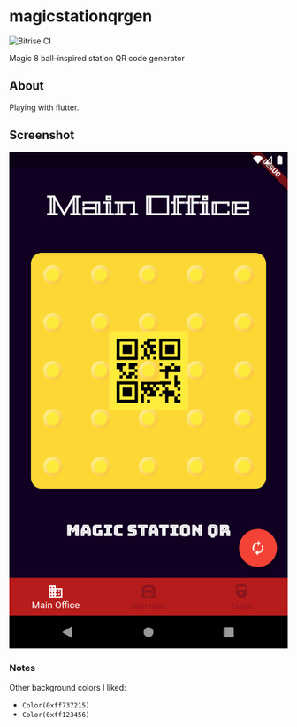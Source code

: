 # magicstationqrgen

![Bitrise CI](https://app.bitrise.io/app/e76321997c46d01a/status.svg?token=Jf-XW282JQrMzEMH9yqUbw&branch=master)

Magic 8 ball-inspired station QR code generator

## About

Playing with flutter.

## Screenshot

![screenshot](docs/screenshot.png "App screenshot")

### Notes

Other background colors I liked:

- `Color(0xff737215)`
- `Color(0xff123456)`
